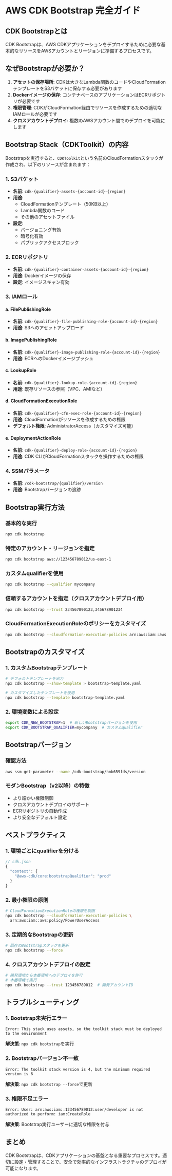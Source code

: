 # AWS CDK Bootstrap 完全ガイド

## CDK Bootstrapとは

CDK Bootstrapは、AWS CDKアプリケーションをデプロイするために必要な基本的なリソースをAWSアカウントとリージョンに準備するプロセスです。

## なぜBootstrapが必要か？

1. **アセットの保存場所**: CDKは大きなLambda関数のコードやCloudFormationテンプレートをS3バケットに保存する必要があります
2. **Dockerイメージの保存**: コンテナベースのアプリケーションはECRリポジトリが必要です
3. **権限管理**: CDKがCloudFormation経由でリソースを作成するための適切なIAMロールが必要です
4. **クロスアカウントデプロイ**: 複数のAWSアカウント間でのデプロイを可能にします

## Bootstrap Stack（CDKToolkit）の内容

Bootstrapを実行すると、`CDKToolkit`という名前のCloudFormationスタックが作成され、以下のリソースが含まれます：

### 1. S3バケット
- **名前**: `cdk-{qualifier}-assets-{account-id}-{region}`
- **用途**: 
  - CloudFormationテンプレート（50KB以上）
  - Lambda関数のコード
  - その他のアセットファイル
- **設定**: 
  - バージョニング有効
  - 暗号化有効
  - パブリックアクセスブロック

### 2. ECRリポジトリ
- **名前**: `cdk-{qualifier}-container-assets-{account-id}-{region}`
- **用途**: Dockerイメージの保存
- **設定**: イメージスキャン有効

### 3. IAMロール

#### a. FilePublishingRole
- **名前**: `cdk-{qualifier}-file-publishing-role-{account-id}-{region}`
- **用途**: S3へのアセットアップロード

#### b. ImagePublishingRole
- **名前**: `cdk-{qualifier}-image-publishing-role-{account-id}-{region}`
- **用途**: ECRへのDockerイメージプッシュ

#### c. LookupRole
- **名前**: `cdk-{qualifier}-lookup-role-{account-id}-{region}`
- **用途**: 既存リソースの参照（VPC、AMIなど）

#### d. CloudFormationExecutionRole
- **名前**: `cdk-{qualifier}-cfn-exec-role-{account-id}-{region}`
- **用途**: CloudFormationがリソースを作成するための権限
- **デフォルト権限**: AdministratorAccess（カスタマイズ可能）

#### e. DeploymentActionRole
- **名前**: `cdk-{qualifier}-deploy-role-{account-id}-{region}`
- **用途**: CDK CLIがCloudFormationスタックを操作するための権限

### 4. SSMパラメータ
- **名前**: `/cdk-bootstrap/{qualifier}/version`
- **用途**: Bootstrapバージョンの追跡

## Bootstrap実行方法

### 基本的な実行
```bash
npx cdk bootstrap
```

### 特定のアカウント・リージョンを指定
```bash
npx cdk bootstrap aws://123456789012/us-east-1
```

### カスタムqualifierを使用
```bash
npx cdk bootstrap --qualifier mycompany
```

### 信頼するアカウントを指定（クロスアカウントデプロイ用）
```bash
npx cdk bootstrap --trust 234567890123,345678901234
```

### CloudFormationExecutionRoleのポリシーをカスタマイズ
```bash
npx cdk bootstrap --cloudformation-execution-policies arn:aws:iam::aws:policy/ReadOnlyAccess
```

## Bootstrapのカスタマイズ

### 1. カスタムBootstrapテンプレート
```bash
# デフォルトテンプレートを出力
npx cdk bootstrap --show-template > bootstrap-template.yaml

# カスタマイズしたテンプレートを使用
npx cdk bootstrap --template bootstrap-template.yaml
```

### 2. 環境変数による設定
```bash
export CDK_NEW_BOOTSTRAP=1  # 新しいBootstrapバージョンを使用
export CDK_BOOTSTRAP_QUALIFIER=mycompany  # カスタムqualifier
```

## Bootstrapバージョン

### 確認方法
```bash
aws ssm get-parameter --name /cdk-bootstrap/hnb659fds/version
```

### モダンBootstrap（v2以降）の特徴
- より細かい権限制御
- クロスアカウントデプロイのサポート
- ECRリポジトリの自動作成
- より安全なデフォルト設定

## ベストプラクティス

### 1. 環境ごとにqualifierを分ける
```typescript
// cdk.json
{
  "context": {
    "@aws-cdk/core:bootstrapQualifier": "prod"
  }
}
```

### 2. 最小権限の原則
```bash
# CloudFormationExecutionRoleの権限を制限
npx cdk bootstrap --cloudformation-execution-policies \
  arn:aws:iam::aws:policy/PowerUserAccess
```

### 3. 定期的なBootstrapの更新
```bash
# 既存のBootstrapスタックを更新
npx cdk bootstrap --force
```

### 4. クロスアカウントデプロイの設定
```bash
# 開発環境から本番環境へのデプロイを許可
# 本番環境で実行
npx cdk bootstrap --trust 123456789012  # 開発アカウントID
```

## トラブルシューティング

### 1. Bootstrap未実行エラー
```
Error: This stack uses assets, so the toolkit stack must be deployed to the environment
```
**解決策**: `npx cdk bootstrap`を実行

### 2. Bootstrapバージョン不一致
```
Error: The toolkit stack version is 4, but the minimum required version is 6
```
**解決策**: `npx cdk bootstrap --force`で更新

### 3. 権限不足エラー
```
Error: User: arn:aws:iam::123456789012:user/developer is not authorized to perform: iam:CreateRole
```
**解決策**: Bootstrap実行ユーザーに適切な権限を付与

## まとめ

CDK Bootstrapは、CDKアプリケーションの基盤となる重要なプロセスです。適切に設定・管理することで、安全で効率的なインフラストラクチャのデプロイが可能になります。